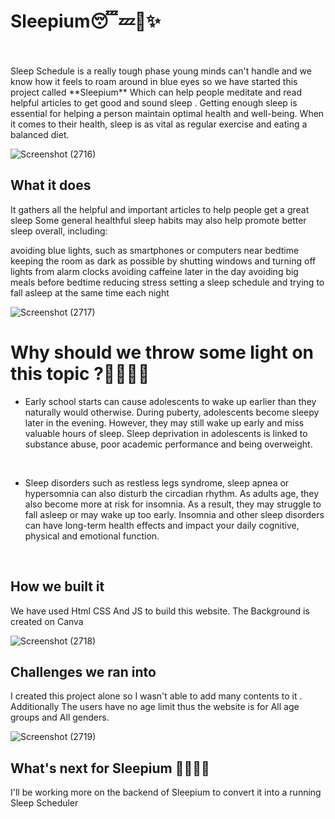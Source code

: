 <h1>Sleepium😴💤🌛✨ </h1>
<br>
<br>
Sleep Schedule is a really tough phase young minds can't handle and we know how it feels to roam around in blue eyes so we have started this project called **Sleepium** Which can help people meditate and read helpful articles to get good and sound sleep .
Getting enough sleep is essential for helping a person maintain optimal health and well-being. When it comes to their health, sleep is as vital as regular exercise and eating a balanced diet.

![Screenshot (2716)](https://user-images.githubusercontent.com/59393136/154850853-53b9b6f8-04ce-4f99-b04a-49070a4d23fa.png)



## What it does
It gathers all the helpful and important articles to help people get a great sleep 
Some general healthful sleep habits may also help promote better sleep overall, including:

avoiding blue lights, such as smartphones or computers near bedtime
keeping the room as dark as possible by shutting windows and turning off lights from alarm clocks
avoiding caffeine later in the day
avoiding big meals before bedtime
reducing stress
setting a sleep schedule and trying to fall asleep at the same time each night
<br>

![Screenshot (2717)](https://user-images.githubusercontent.com/59393136/154850897-db77b84a-9a8a-4b29-b6c8-016b5a97703f.png)

 <h1> Why should we throw some light on this topic ?🌃🌛🌚💤 </h1>

* Early school starts can cause adolescents to wake up earlier than they naturally would otherwise. During puberty, adolescents become sleepy later in the evening. However, they may still wake up early and miss valuable hours of sleep. Sleep deprivation in adolescents is linked to substance abuse, poor academic performance and being overweight. 
<br>

*  Sleep disorders such as restless legs syndrome, sleep apnea or hypersomnia can also disturb the circadian rhythm. As adults age, they also become more at risk for insomnia. As a result, they may struggle to fall asleep or may wake up too early. Insomnia and other sleep disorders can have long-term health effects and impact your daily cognitive, physical and emotional function.  
<br>


## How we built it
We have used Html CSS And JS to build this website.
The Background is created on Canva

![Screenshot (2718)](https://user-images.githubusercontent.com/59393136/154850933-2b9374cd-991d-4da9-899a-ad521f7a8818.png)


## Challenges we ran into
I created this project alone so I wasn't able to add many contents to it . Additionally The users have no age limit thus the website is for All age groups and All genders.


![Screenshot (2719)](https://user-images.githubusercontent.com/59393136/154850972-a767dc67-d6ed-4092-a365-395a37de97b7.png)


## What's next for Sleepium 🌃🌛🌚💤
I'll be working more on the backend of Sleepium to convert it into a running Sleep Scheduler 

